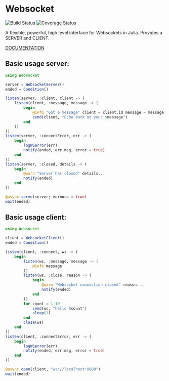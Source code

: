# Websocket 
[![Build Status](https://travis-ci.org/citkane/Websocket.jl.svg?branch=master)](https://travis-ci.org/citkane/Websocket.jl)
[![Coverage Status](https://coveralls.io/repos/github/citkane/Websocket.jl/badge.svg?branch=master)](https://coveralls.io/github/citkane/Websocket.jl?branch=master)

A flexible, powerful, high level interface for Websockets in Julia. Provides a SERVER and CLIENT.

[DOCUMENTATION](https://juliahub.com/docs/Websocket)
## Basic usage server:

```julia
using Websocket

server = WebsocketServer()
ended = Condition() 

listen(server, :client, client -> (
    listen(client, :message, message -> (
        begin
            @info "Got a message" client = client.id message = message
            send(client, "Echo back at you: $message")
        end
    ))
))
listen(server, :connectError, err -> (
    begin
        logWSerror(err)
        notify(ended, err.msg, error = true)
    end    
))
listen(server, :closed, details -> (
    begin
        @warn "Server has closed" details...
        notify(ended)
    end
))

@async serve(server; verbose = true)
wait(ended)
```
## Basic usage client:

```julia
using Websocket

client = WebsocketClient()
ended = Condition()

listen(client, :connect, ws -> (
    begin
        listen(ws, :message, message -> (
            @info message
        ))
        listen(ws, :close, reason -> (
            begin
                @warn "Websocket connection closed" reason...
                notify(ended)
            end
        ))
        for count = 1:10
            send(ws, "hello $count")
            sleep(1)
        end
        close(ws)
    end
))
listen(client, :connectError, err -> (
    begin
        logWSerror(err)
        notify(ended, err.msg, error = true)
    end
))

@async open(client, "ws://localhost:8080")
wait(ended)
```
